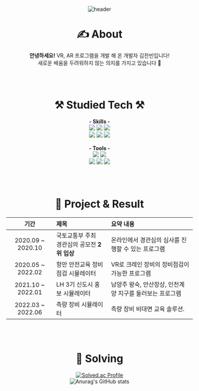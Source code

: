 <div align=center>
  
![header](https://capsule-render.vercel.app/api?type=waving&color=auto&height=300&section=header&text=Welcome!%20%20%20%20%20👋&fontAlignY=38&fontAlign=30&fontColor=0B0B61&fontSize=70&desc=ChanBin's%20GitHub%20Profile&descSize=24&descAlignY=56&descAlign=22)

  
# ✍️ About
**안녕하세요!** VR, AR 프로그램을 개발 해 온 개발자 김찬빈입니다! <br>
새로운 배움을 두려워하지 않는 의지를 가지고 있습니다 :green_heart:

<br><br>
# ⚒️ Studied Tech ⚒️️
**- Skills -**<br>
<img src="https://img.shields.io/badge/C++-00599C?style=flat-square&logo=C%2B%2B&logoColor=white"/></a>
<img src="https://img.shields.io/badge/C%20Sharp-239120?style=flat-square&logo=C%20Sharp&logoColor=white"/></a>
<img src="https://img.shields.io/badge/Python-3776AB?style=flat-square&logo=Python&logoColor=white"/></a><br>
<img src="https://img.shields.io/badge/CSS-1572B6?style=flat-square&logo=CSS3&logoColor=white"/></a>
<img src="https://img.shields.io/badge/JavaScript-F7DF1E?style=flat-square&logo=JavaScript&logoColor=white"/></a>
<img src="https://img.shields.io/badge/MySQL-4479A1?style=flat-square&logo=MySQL&logoColor=white"/></a>
<br><br>
**- Tools -** <br>
<img src="https://img.shields.io/badge/Unreal%20Engine-0E1128?style=flat-square&logo=Unreal%20Engine&logoColor=white"/></a>
<img src="https://img.shields.io/badge/Unity%20Engine-FFFFFF?style=flat-square&logo=Unity&logoColor=black"/></a>  
<img src="https://img.shields.io/badge/Git-F05032?style=flat-square&logo=Git&logoColor=white"/></a>
<img src="https://img.shields.io/badge/Visual%20Studio-5C2D91?style=flat-square&logo=Visual%20Studio&logoColor=white"/></a>
<img src="https://img.shields.io/badge/Sublime-FF9800?style=flat-square&logo=Sublime%20text&logoColor=white"/></a>
  
<br><br>

# 👑 Project & Result

| 기간 | 제목 | 요약 내용 |
| :------: | :------ | :------ |
| 2020.09 ~ 2020.10 | 국토교통부 주최<br>경관심의 공모전 **2위 입상** | 온라인에서 경관심의 심사를 진행할 수 있는 프로그램 |
| 2020.05 ~ 2022.02 | 항만 안전교육 정비점검 시뮬레이터 | VR로 크레인 장비의 정비점검이 가능한 프로그램 |
| 2021.10 ~ 2022.01 | LH 3기 신도시 홍보 시뮬레이터 | 남양주 왕숙, 안산장상, 인천계양 지구를 둘러보는 프로그램|
| 2022.03 ~ 2022.06 | 측량 장비 시뮬레이터 | 측량 장비 비대면 교육 솔루션.|

<br><br>
# :running: Solving

[![Solved.ac Profile](http://mazassumnida.wtf/api/v2/generate_badge?boj=cong8685)](https://solved.ac/cong8685/)<br>
![Anurag's GitHub stats](https://github-readme-stats.vercel.app/api?username=Noonsom&show_icons=true&theme=dark)
</div>
